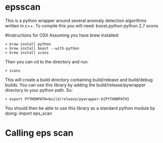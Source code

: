 # epsscan
This is a python wrapper around several anomaly detection algorithms written in c++. To compile this you will need:
boost.python
python 2.7
scons

#Instructions for OSX
Assuming you have brew installed:
```
> brew install python
> brew install boost --with-python
> brew install scons
```
Then you can cd to the directory and run:
```
> scons
```
This will create a build directory containing build/release and build/debug builds. You can use this library by adding the
build/release/pywrapper directory to your python path. So:
```
> export PYTHONPATH=build/release/pywrapper:${PYTHONPATH}
```
You should then be able to use this library as a standard python module by doing:
import eps_scan

# Calling eps scan 


